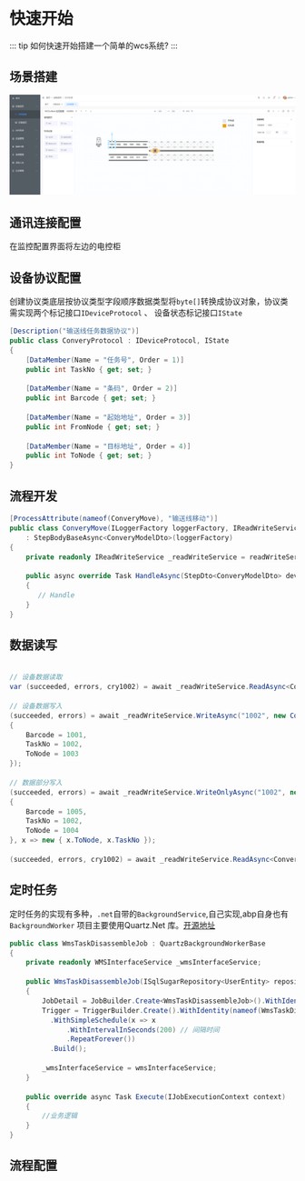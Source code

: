 # 快速开始

::: tip
如何快速开始搭建一个简单的wcs系统?
:::

## 场景搭建

![alt text](../../public/imags/monitor-configuration.png)

## 通讯连接配置

在监控配置界面将左边的电控柜


## 设备协议配置

创建协议类底层按协议类型字段顺序数据类型将`byte[]`转换成协议对象，协议类需实现两个标记接口`IDeviceProtocol` 、 设备状态标记接口`IState`

```c#
[Description("输送线任务数据协议")]
public class ConveryProtocol : IDeviceProtocol, IState
{
    [DataMember(Name = "任务号", Order = 1)]
    public int TaskNo { get; set; }

    [DataMember(Name = "条码", Order = 2)]
    public int Barcode { get; set; }

    [DataMember(Name = "起始地址", Order = 3)]
    public int FromNode { get; set; }

    [DataMember(Name = "目标地址", Order = 4)]
    public int ToNode { get; set; }
}
```

## 流程开发

```c#
[ProcessAttribute(nameof(ConveryMove), "输送线移动")]
public class ConveryMove(ILoggerFactory loggerFactory, IReadWriteService readWriteService) // 
    : StepBodyBaseAsync<ConveryModelDto>(loggerFactory)
{
    private readonly IReadWriteService _readWriteService = readWriteService;

    public async override Task HandleAsync(StepDto<ConveryModelDto> deviceInfo)
    {
       // Handle
    }
}
```

## 数据读写

```c#

// 设备数据读取
var (succeeded, errors, cry1002) = await _readWriteService.ReadAsync<ConveryProtocol, ConveryModelDto>("1002");
     
// 设备数据写入
(succeeded, errors) = await _readWriteService.WriteAsync("1002", new ConveryProtocol()
{
    Barcode = 1001,
    TaskNo = 1002,
    ToNode = 1003
});

// 数据部分写入
(succeeded, errors) = await _readWriteService.WriteOnlyAsync("1002", new ConveryProtocol()
{
    Barcode = 1005,
    TaskNo = 1002,
    ToNode = 1004
}, x => new { x.ToNode, x.TaskNo });

(succeeded, errors, cry1002) = await _readWriteService.ReadAsync<ConveryProtocol, ConveryModelDto>("1002");

```

## 定时任务

定时任务的实现有多种，`.net`自带的`BackgroundService`,自己实现,abp自身也有 `BackgroundWorker`
项目主要使用Quartz.Net 库。[开源地址](https://github.com/quartznet/quartznet)

```c#
public class WmsTaskDisassembleJob : QuartzBackgroundWorkerBase
{
    private readonly WMSInterfaceService _wmsInterfaceService;

    public WmsTaskDisassembleJob(ISqlSugarRepository<UserEntity> repository, WMSInterfaceService wmsInterfaceService)
    {
        JobDetail = JobBuilder.Create<WmsTaskDisassembleJob>().WithIdentity(nameof(WmsTaskDisassembleJob)).Build();
        Trigger = TriggerBuilder.Create().WithIdentity(nameof(WmsTaskDisassembleJob)).StartNow()
          .WithSimpleSchedule(x => x
              .WithIntervalInSeconds(200) // 间隔时间
              .RepeatForever())
          .Build();

        _wmsInterfaceService = wmsInterfaceService;
    }

    public override async Task Execute(IJobExecutionContext context)
    {
        //业务逻辑
    }
}
```

## 流程配置
